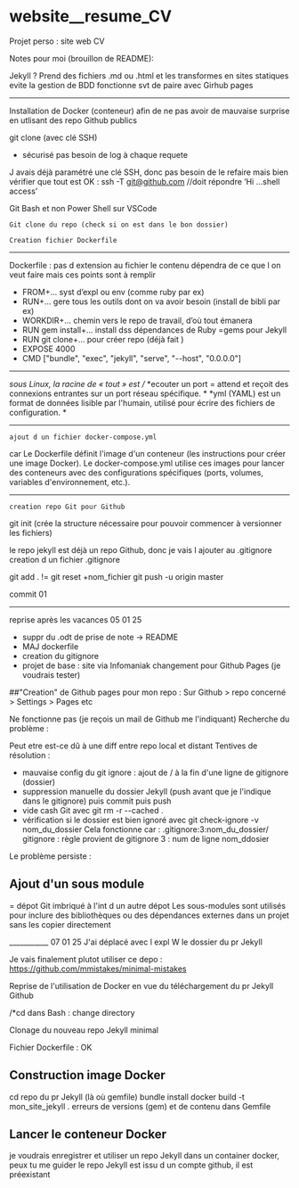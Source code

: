 # website__resume_CV
Projet perso : site web CV

Notes pour moi (brouillon de README):

Jekyll ?
Prend des fichiers .md ou .html et les transformes en sites statiques
evite la gestion de BDD
fonctionne svt de paire avec Girhub pages

_______________
Installation de Docker (conteneur) afin de ne pas avoir de mauvaise surprise en utlisant des repo Github publics

git clone (avec clé SSH)
+ sécurisé
pas besoin de log à chaque requete

J avais déjà paramétré une clé SSH, donc pas besoin de le refaire
mais bien vérifier que tout est OK :
ssh -T git@github.com    //doit répondre ‘Hi ...shell access’

Git Bash et non Power Shell sur VSCode

	Git clone du repo (check si on est dans le bon dossier)

	Creation fichier Dockerfile
       
____________
Dockerfile :
pas d extension au fichier
le contenu dépendra de ce que l on veut faire mais ces points sont à remplir
- FROM+... syst d’expl ou env (comme ruby par ex)
- RUN+... gere tous les outils dont on va avoir besoin (install de bibli par ex)
- WORKDIR+… chemin vers le repo de travail, d’où tout émanera
- RUN gem install+… install dss dépendances de Ruby =gems pour Jekyll
- RUN git clone+… pour créer repo (déjà fait )
- EXPOSE 4000
- CMD ["bundle", "exec", "jekyll", "serve", "--host", "0.0.0.0"]


________________
*sous Linux, la racine de « tout » est /*
*ecouter un port = attend et reçoit des connexions entrantes sur un port réseau spécifique. *
*yml (YAML) est un format de données lisible par l'humain, utilisé pour écrire des fichiers de configuration. * 
        
__________
	ajout d un fichier docker-compose.yml
car Le Dockerfile définit l'image d'un conteneur (les instructions pour créer une image Docker). Le docker-compose.yml utilise ces images pour lancer des conteneurs avec des configurations spécifiques (ports, volumes, variables d'environnement, etc.). 

__________
	creation repo Git pour Github
git init (crée la structure nécessaire pour pouvoir commencer à versionner les fichiers)

le repo jekyll est déjà un repo Github, donc je vais l ajouter au .gitignore
	creation d un fichier .gitignore
                                                          
git add .    !=    git reset +nom_fichier 
git push -u origin master
   
commit 01

________________

reprise après les vacances 05 01 25

- suppr du .odt de prise de note -> README
- MAJ dockerfile
- creation du gitignore
- projet de base : site via Infomaniak
changement pour Github Pages (je voudrais tester)

##"Creation" de Github pages pour mon repo :
Sur Github > repo concerné > Settings > Pages etc

Ne fonctionne pas (je reçois un mail de Github me l'indiquant)
Recherche du problème :

Peut etre est-ce dû à une diff entre repo local et distant
Tentives de résolution :
- mauvaise config du git ignore : ajout de / à la fin d'une ligne de gitignore (dossier)
- suppression manuelle du dossier Jekyll (push avant que je l'indique dans le gitignore) puis commit puis push
- vide cash Git avec git rm -r --cached .
- vérification si le dossier est bien ignoré avec 
git check-ignore -v nom_du_dossier
Cela fonctionne car :
.gitignore:3:nom_du_dossier/
gitignore : règle provient de gitignore
3 : num de ligne
nom_ddosier

Le problème persiste :
## Ajout d'un sous module
= dépot Git imbriqué à l'int d un autre dépot
Les sous-modules sont utilisés pour inclure des bibliothèques ou des dépendances externes dans un projet sans les copier directement


___________ 07 01 25
J'ai déplacé avec l expl W le dossier du pr Jekyll

Je vais finalement plutot utiliser ce depo : 
https://github.com/mmistakes/minimal-mistakes

Reprise de l'utilisation de Docker en vue du téléchargement du pr Jekyll Github

/*cd dans Bash : change directory

Clonage du nouveau repo Jekyll minimal

Fichier Dockerfile : OK

## Construction image Docker
cd repo du pr Jekyll (là où gemfile)
bundle install
docker build -t mon_site_jekyll .
erreurs de versions (gem) et de contenu dans Gemfile

## Lancer le conteneur Docker

je voudrais enregistrer et utiliser un repo Jekyll dans un container docker, peux tu me guider
le repo Jekyll est issu d un compte github, il est préexistant